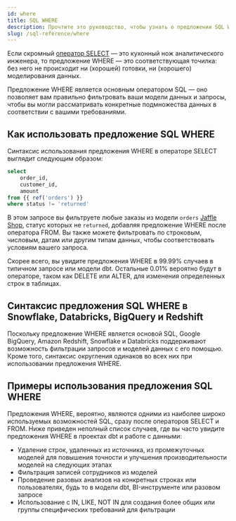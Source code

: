 ```yaml
---
id: where
title: SQL WHERE
description: Прочтите это руководство, чтобы узнать о предложении SQL WHERE в dbt.
slug: /sql-reference/where
---
```


<head>
    <title>Работа с предложением SQL WHERE</title>
</head>

Если скромный [оператор SELECT](/sql-reference/select) — это кухонный нож аналитического инженера, то предложение WHERE — это соответствующая точилка: без него не происходит ни (хорошей) готовки, ни (хорошего) моделирования данных.

Предложение WHERE является основным оператором SQL — оно позволяет вам правильно фильтровать ваши модели данных и запросы, чтобы вы могли рассматривать конкретные подмножества данных в соответствии с вашими требованиями.

## Как использовать предложение SQL WHERE

Синтаксис использования предложения WHERE в операторе SELECT выглядит следующим образом:

```sql
select
	order_id,
	customer_id,
	amount
from {{ ref('orders') }}
where status != 'returned'
```

В этом запросе вы фильтруете любые заказы из модели `orders` [Jaffle Shop](https://github.com/dbt-labs/jaffle_shop), статус которых не `returned`, добавляя предложение WHERE после оператора FROM. Вы также можете фильтровать по строковым, числовым, датам или другим типам данных, чтобы соответствовать условиям вашего запроса.

Скорее всего, вы увидите предложения WHERE в 99.99% случаев в типичном запросе или модели dbt. Остальные 0.01% вероятно будут в <Term id="dml" /> операторе, таком как DELETE или ALTER, для изменения определенных строк в таблицах.

## Синтаксис предложения SQL WHERE в Snowflake, Databricks, BigQuery и Redshift

Поскольку предложение WHERE является основой SQL, Google BigQuery, Amazon Redshift, Snowflake и Databricks поддерживают возможность фильтрации запросов и моделей данных с его помощью. Кроме того, синтаксис округления одинаков во всех них при использовании предложения WHERE.

## Примеры использования предложения SQL WHERE

Предложения WHERE, вероятно, являются одними из наиболее широко используемых возможностей SQL, сразу после операторов SELECT и FROM. Ниже приведен неполный список случаев, где вы часто увидите предложения WHERE в проектах dbt и работе с данными:
- Удаление строк, удаленных из источника, из промежуточных моделей для повышения точности и улучшения производительности моделей на следующих этапах
- Фильтрация записей сотрудников из моделей
- Проведение разовых анализов на конкретных строках или пользователях, будь то в модели dbt, BI-инструменте или разовом запросе
- Использование с IN, LIKE, NOT IN для создания более общих или группы специфических требований для фильтрации
